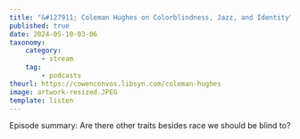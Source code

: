 ```yaml
---
title: "&#127911; Coleman Hughes on Colorblindness, Jazz, and Identity"
published: true
date: 2024-05-10-03-06
taxonomy:
    category:
        - stream
    tag:
        - podcasts
theurl: https://cowenconvos.libsyn.com/coleman-hughes
image: artwork-resized.JPEG
template: listen
---
```


Episode summary: Are there other traits besides race we should be blind to?
